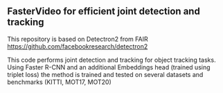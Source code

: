 ## FasterVideo for efficient joint detection and tracking
This repository is based on Detectron2 from FAIR 
https://github.com/facebookresearch/detectron2

This code performs joint detection and tracking for object tracking tasks.
Using Faster R-CNN and an additional Embeddings head (trained using triplet loss) the method is trained and tested on several datasets and benchmarks (KITTI, MOT17, MOT20)
